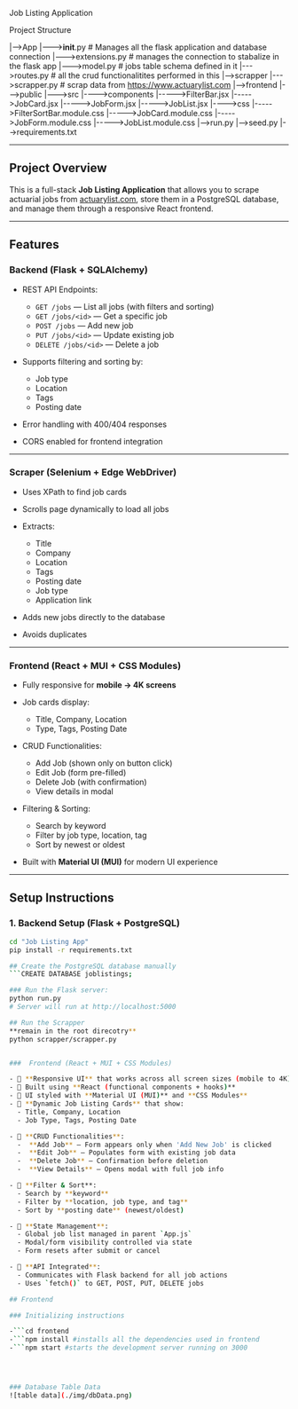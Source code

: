 Job Listing Application 

Project Structure

|-->App
|--->__init__.py # Manages all the flask application and database connection
|--->extensions.py # manages the connection to stabalize in the flask app
|--->model.py # jobs table schema defined in it
|--->routes.py # all the crud functionalitites performed in this
|-->scrapper
|--->scrapper.py # scrap data from https://www.actuarylist.com
|-->frontend
|--->public
|--->src
|---->components
|----->FilterBar.jsx
|----->JobCard.jsx
|----->JobForm.jsx
|----->JobList.jsx
|---->css
|----->FilterSortBar.module.css
|----->JobCard.module.css
|----->JobForm.module.css
|----->JobList.module.css
|-->run.py
|-->seed.py
|-->requirements.txt


---

##  Project Overview

This is a full-stack **Job Listing Application** that allows you to scrape actuarial jobs from [actuarylist.com](https://www.actuarylist.com), store them in a PostgreSQL database, and manage them through a responsive React frontend.

---

##  Features

###  Backend (Flask + SQLAlchemy)

- REST API Endpoints:
  - `GET /jobs` — List all jobs (with filters and sorting)
  - `GET /jobs/<id>` — Get a specific job
  - `POST /jobs` — Add new job
  - `PUT /jobs/<id>` — Update existing job
  - `DELETE /jobs/<id>` — Delete a job

- Supports filtering and sorting by:
  - Job type
  - Location
  - Tags
  - Posting date

- Error handling with 400/404 responses
- CORS enabled for frontend integration

---

###  Scraper (Selenium + Edge WebDriver)

- Uses XPath to find job cards
- Scrolls page dynamically to load all jobs
- Extracts:
  - Title
  - Company
  - Location
  - Tags
  - Posting date
  - Job type
  - Application link

- Adds new jobs directly to the database
- Avoids duplicates

---

###  Frontend (React + MUI + CSS Modules)

- Fully responsive for **mobile → 4K screens**
- Job cards display:
  - Title, Company, Location
  - Type, Tags, Posting Date

- CRUD Functionalities:
  -  Add Job (shown only on button click)
  -  Edit Job (form pre-filled)
  -  Delete Job (with confirmation)
  -  View details in modal

- Filtering & Sorting:
  - Search by keyword
  - Filter by job type, location, tag
  - Sort by newest or oldest

- Built with **Material UI (MUI)** for modern UI experience

---

##  Setup Instructions

### 1.  Backend Setup (Flask + PostgreSQL)

```bash
cd "Job Listing App"
pip install -r requirements.txt

## Create the PostgreSQL database manually
```CREATE DATABASE joblistings;

### Run the Flask server:
python run.py
# Server will run at http://localhost:5000

## Run the Scrapper
**remain in the root direcotry**
python scrapper/scrapper.py


###  Frontend (React + MUI + CSS Modules)

- 🔹 **Responsive UI** that works across all screen sizes (mobile to 4K)
- 🔹 Built using **React (functional components + hooks)**
- 🔹 UI styled with **Material UI (MUI)** and **CSS Modules**
- 🔹 **Dynamic Job Listing Cards** that show:
  - Title, Company, Location
  - Job Type, Tags, Posting Date

- 🔹 **CRUD Functionalities**:
  -  **Add Job** — Form appears only when 'Add New Job' is clicked
  -  **Edit Job** — Populates form with existing job data
  -  **Delete Job** — Confirmation before deletion
  -  **View Details** — Opens modal with full job info

- 🔹 **Filter & Sort**:
  - Search by **keyword**
  - Filter by **location, job type, and tag**
  - Sort by **posting date** (newest/oldest)

- 🔹 **State Management**:
  - Global job list managed in parent `App.js`
  - Modal/form visibility controlled via state
  - Form resets after submit or cancel

- 🔹 **API Integrated**:
  - Communicates with Flask backend for all job actions
  - Uses `fetch()` to GET, POST, PUT, DELETE jobs

## Frontend

### Initializing instructions

-```cd frontend
-```npm install #installs all the dependencies used in frontend 
-```npm start #starts the development server running on 3000




### Database Table Data
![table data](./img/dbData.png)